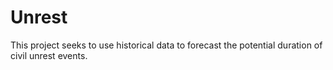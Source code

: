 # Unrest

This project seeks to use historical data to forecast the potential duration of civil unrest events.
